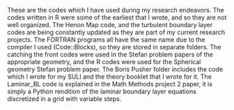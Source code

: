 These are the codes which I have used during my research endeavors. The codes written in R were some of the earliest that I wrote, and so they are not well organized. The Henon
Map code, and the turbulent boundary layer codes are being constantly updated as they are part of my current research projects. The FORTRAN programs all have the same name due to
the compiler I used (Code::Blocks), so they are stored in separate folders. The catching the front codes were used in the Stefan problem papers of the appropriate geometry, and
the R codes were used for the Spherical geometry Stefan problem paper. The Boris Pusher folder includes the code which I wrote for my SULI and the theory booklet that I wrote for
it. The Laminar_BL code is explained in the Math Methods project 2 paper, it is simply a Python rendition of the laminar boundary layer equations discretized in a grid with
variable steps.
